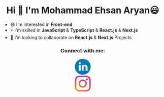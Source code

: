 <h1 align="center">Hi 👋 I'm Mohammad Ehsan Aryan😃</h1>

- 😄 I’m interested in **Front-end**
- ⚡ I'm skilled in **JavaScript** & **TypeScript** & **React.js** & **Next.js**
- 👯 I’m looking to collaborate on **React.js** & **Next.js** Projects
  
<h3 align="center">Connect with me:</h3>
<div align="center"><a href="https://www.linkedin.com/in/ehsan-aryan-b32183223"><img  width="50px" height="50px" alt="My LiknedIn!" src="./assets/linkedin-icon.png"/></a></div>
<div align="center"><a href="https://instagram.com/itsehs4n"><img  width="50px" height="50px" alt="My Instagram!" src="./assets/instagram-icon.png"/></a></div>


<!--
**EhsanAryan/EhsanAryan** is a ✨ _special_ ✨ repository because its `README.md` (this file) appears on your GitHub profile.

Here are some ideas to get you started:

- 🔭 I’m currently working on ...
- 🌱 I’m currently learning ...
- 👯 I’m looking to collaborate on ...
- 🤔 I’m looking for help with ...
- 💬 Ask me about ...
- 📫 How to reach me: ...
- 😄 Pronouns: ...
- ⚡ Fun fact: ...
-->